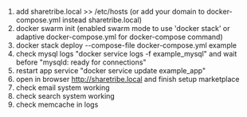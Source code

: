 1. add sharetribe.local >> /etc/hosts (or add your domain to docker-compose.yml instead sharetribe.local)
2. docker swarm init (enabled swarm mode to use 'docker stack' or adaptive docker-compose.yml for docker-compose command)
3. docker stack deploy --compose-file docker-compose.yml example
4. check mysql logs "docker service logs -f example_mysql" and wait before "mysqld: ready for connections"
5. restart app service "docker service update example_app"
6. open in browser http://sharetribe.local and finish setup marketplace
7. check email system working
8. check search system working
9. check memcache in logs
